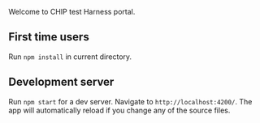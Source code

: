 Welcome to CHIP test Harness portal.


## First time users

Run `npm install` in current directory.

## Development server

Run `npm start` for a dev server. Navigate to `http://localhost:4200/`. The app will automatically reload if you change any of the source files.
